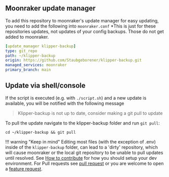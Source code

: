 ## Moonraker update manager
To add this repository to moonraker's update manager for easy updating, you need to add the following into ```moonraker.conf```
*This is just for these repositories updates, not updates of your config backups. Those do not get added to moonraker.
```yaml
[update_manager klipper-backup]
type: git_repo
path: ~/klipper-backup
origin: https://github.com/Staubgeborener/klipper-backup.git
managed_services: moonraker
primary_branch: main
```

## Update via shell/console

If the script is executed (e.g. with `./script.sh`) and a new update is available, you will be notified with the following message
> Klipper-backup is not up to date, consider making a git pull to update

To pull the update navigate to the klipper-backup folder and run `git pull`:
```shell
cd ~/klipper-backup && git pull
```

!!! warning "Keep in mind" 
    Editing most files (with the exception of .env) inside of the `klipper-backup` folder, can lead to a 'dirty' repository, which will cause moonraker or the local git repository to be unable to pull updates until resolved. See [How to contribute](contribute.md) for how you should setup your dev environment. For Pull requests see [pull request](https://github.com/Staubgeborener/klipper-backup/pulls) or you are welcome to open a [feature request](https://github.com/Staubgeborener/klipper-backup/issues).
